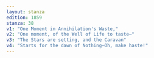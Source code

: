 ```yaml
---
layout: stanza
edition: 1859
stanza: 38
v1: "One Moment in Annihilation's Waste,"
v2: "One moment, of the Well of Life to taste—"
v3: "⁠The Stars are setting, and the Caravan"
v4: "Starts for the dawn of Nothing—Oh, make haste!"
---
```


